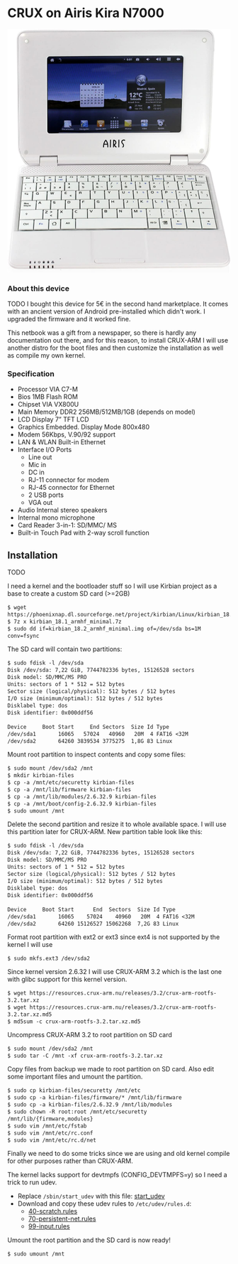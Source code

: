 # CRUX on Airis Kira N7000

![this-device](https://raw.githubusercontent.com/sepen/crux-on-devices/master/airis-kira-n7000/this-device.jpg)


### About this device

TODO
I bought this device for 5€ in the second hand marketplace.
It comes with an ancient version of Android pre-installed which didn't work. I upgraded the firmware and it worked fine.

This netbook was a gift from a newspaper, so there is hardly any documentation out there, and for this reason, to
install CRUX-ARM I will use another distro for the boot files and then customize the installation as well as compile
my own kernel.

### Specification

* Processor VIA C7-M
* Bios 1MB Flash ROM
* Chipset VIA VX800U
* Main Memory DDR2 256MB/512MB/1GB (depends on model)
* LCD Display 7” TFT LCD
* Graphics Embedded. Display Mode 800x480
* Modem 56Kbps, V.90/92 support
* LAN & WLAN Built-in Ethernet
* Interface I/O Ports
  * Line out
  * Mic in
  * DC in
  * RJ-11 connector for modem
  * RJ-45 connector for Ethernet
  * 2 USB ports
  * VGA out
* Audio Internal stereo speakers
* Internal mono microphone
* Card Reader 3-in-1: SD/MMC/ MS
* Built-in Touch Pad with 2-way scroll function

## Installation

TODO

I need a kernel and the bootloader stuff so I will use Kirbian project as a base to create a custom SD card (>=2GB)
```
$ wget https://phoenixnap.dl.sourceforge.net/project/kirbian/Linux/kirbian_18.1_armhf_minimal.7z
$ 7z x kirbian_18.1_armhf_minimal.7z
$ sudo dd if=kirbian_18.2_armhf_minimal.img of=/dev/sda bs=1M conv=fsync
```

The SD card will contain two partitions:
```
$ sudo fdisk -l /dev/sda
Disk /dev/sda: 7,22 GiB, 7744782336 bytes, 15126528 sectors
Disk model: SD/MMC/MS PRO
Units: sectors of 1 * 512 = 512 bytes
Sector size (logical/physical): 512 bytes / 512 bytes
I/O size (minimum/optimal): 512 bytes / 512 bytes
Disklabel type: dos
Disk identifier: 0x000ddf56

Device     Boot Start     End Sectors  Size Id Type
/dev/sda1       16065   57024   40960   20M  4 FAT16 <32M
/dev/sda2       64260 3839534 3775275  1,8G 83 Linux
```

Mount root partition to inspect contents and copy some files:
```
$ sudo mount /dev/sda2 /mnt
$ mkdir kirbian-files
$ cp -a /mnt/etc/securetty kirbian-files
$ cp -a /mnt/lib/firmware kirbian-files
$ cp -a /mnt/lib/modules/2.6.32.9 kirbian-files
$ cp -a /mnt/boot/config-2.6.32.9 kirbian-files
$ sudo umount /mnt
```

Delete the second partition and resize it to whole available space. I will use this partition later for CRUX-ARM.
New partition table look like this:
```
$ sudo fdisk -l /dev/sda
Disk /dev/sda: 7,22 GiB, 7744782336 bytes, 15126528 sectors
Disk model: SD/MMC/MS PRO
Units: sectors of 1 * 512 = 512 bytes
Sector size (logical/physical): 512 bytes / 512 bytes
I/O size (minimum/optimal): 512 bytes / 512 bytes
Disklabel type: dos
Disk identifier: 0x000ddf56

Device     Boot Start      End  Sectors  Size Id Type
/dev/sda1       16065    57024    40960   20M  4 FAT16 <32M
/dev/sda2       64260 15126527 15062268  7,2G 83 Linux
```

Format root partition with ext2 or ext3 since ext4 is not supported by the kernel I will use
```
$ sudo mkfs.ext3 /dev/sda2
```

Since kernel version 2.6.32 I will use CRUX-ARM 3.2 which is the last one with glibc support for this kernel version.
```
$ wget https://resources.crux-arm.nu/releases/3.2/crux-arm-rootfs-3.2.tar.xz
$ wget https://resources.crux-arm.nu/releases/3.2/crux-arm-rootfs-3.2.tar.xz.md5
$ md5sum -c crux-arm-rootfs-3.2.tar.xz.md5
```

Uncompress CRUX-ARM 3.2 to root partition on SD card
```
$ sudo mount /dev/sda2 /mnt
$ sudo tar -C /mnt -xf crux-arm-rootfs-3.2.tar.xz
```

Copy files from backup we made to root partition on SD card.
Also edit some important files and umount the partition.
```
$ sudo cp kirbian-files/securetty /mnt/etc
$ sudo cp -a kirbian-files/firmware/* /mnt/lib/firmware
$ sudo cp -a kirbian-files/2.6.32.9 /mnt/lib/modules
$ sudo chown -R root:root /mnt/etc/securetty /mnt/lib/{firmware,modules}
$ sudo vim /mnt/etc/fstab
$ sudo vim /mnt/etc/rc.conf
$ sudo vim /mnt/etc/rc.d/net
```

Finally we need to do some tricks since we are using and old kernel compile for other purposes rather than CRUX-ARM.

The kernel lacks support for devtmpfs (CONFIG_DEVTMPFS=y) so I need a trick to run udev.
* Replace `/sbin/start_udev` with this file: [start_udev](https://raw.githubusercontent.com/sepen/crux-on-devices/master/airis-kira-n7000/sbin/start_udev)
* Download and copy these udev rules to `/etc/udev/rules.d`:
  * [40-scratch.rules](https://raw.githubusercontent.com/sepen/crux-on-devices/master/airis-kira-n7000/etc/udev/rules.d/40-scratch.rules)
  * [70-persistent-net.rules](https://raw.githubusercontent.com/sepen/crux-on-devices/master/airis-kira-n7000/etc/udev/rules.d/70-persistent-net.rules)
  * [99-input.rules](https://raw.githubusercontent.com/sepen/crux-on-devices/master/airis-kira-n7000/etc/udev/rules.d/99-input.rules)


Umount the root partition and the SD card is now ready!
```
$ sudo umount /mnt
```
